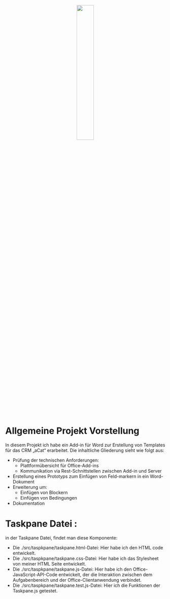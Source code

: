 <p align="center" width="100%">
    <img width="33%" src="https://user-images.githubusercontent.com/74714706/117035867-1b561480-ad05-11eb-9642-2a20bcd46717.png"> 
</p>

# Allgemeine Projekt Vorstellung

In diesem Projekt ich habe ein Add-in für Word zur Erstellung von Templates für das CRM „aCat“ erarbeitet. Die inhaltliche Gliederung sieht wie folgt aus:

   * Prüfung der technischen Anforderungen:
     * Plattformübersicht für Office-Add-ins
     * Kommunikation via Rest-Schnittstellen zwischen Add-in und Server
   * Erstellung eines Prototyps zum Einfügen von Feld-markern in ein Word-Dokument
   * Erweiterung um:
     * Einfügen von Blockern
     * Einfügen von Bedingungen
   * Dokumentation






# Taskpane Datei :

in der Taskpane Datei, findet man diese Komponente:
   *	Die ./src/taspkpane/taskpane.html-Datei: Hier habe ich den HTML code entwickelt.
   *	Die ./src/taspkpane/taskpane.css-Datei: Hier habe ich das Stylesheet von meiner HTML Seite entwickelt.
   *	Die ./src/taspkpane/taskpane.js-Datei: Hier habe ich den Office-JavaScript-API-Code entwickelt, der die Interaktion zwischen dem Aufgabenbereich und der Office-Clientanwendung      verbindet.
   *	Die ./src/taspkpane/taskpane.test.js-Datei: Hier ich die Funktionen der Taskpane.js getestet.
 
